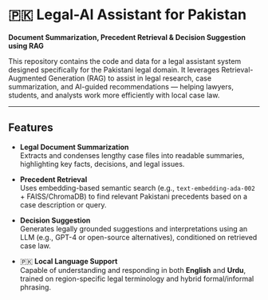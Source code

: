 # 🇵🇰 Legal-AI Assistant for Pakistan  
**Document Summarization, Precedent Retrieval & Decision Suggestion using RAG**

This repository contains the code and data for a legal assistant system designed specifically for the Pakistani legal domain. It leverages Retrieval-Augmented Generation (RAG) to assist in legal research, case summarization, and AI-guided recommendations — helping lawyers, students, and analysts work more efficiently with local case law.

---

## Features

-  **Legal Document Summarization**  
  Extracts and condenses lengthy case files into readable summaries, highlighting key facts, decisions, and legal issues.

-  **Precedent Retrieval**  
  Uses embedding-based semantic search (e.g., `text-embedding-ada-002` + FAISS/ChromaDB) to find relevant Pakistani precedents based on a case description or query.

-  **Decision Suggestion**  
  Generates legally grounded suggestions and interpretations using an LLM (e.g., GPT-4 or open-source alternatives), conditioned on retrieved case law.

- 🇵🇰 **Local Language Support**  
  Capable of understanding and responding in both **English** and **Urdu**, trained on region-specific legal terminology and hybrid formal/informal phrasing.





